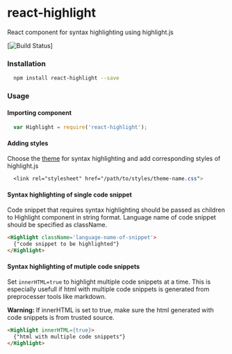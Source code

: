 # react-highlight
React component for syntax highlighting using highlight.js

[![Build Status](https://travis-ci.org/akiran/react-highlight.svg?branch=master)]

### Installation
```bash
  npm install react-highlight --save
``` 

### Usage
#### Importing component
```js
  var Highlight = require('react-highlight');
```

#### Adding styles
Choose the [theme](https://highlightjs.org/static/demo/) for syntax highlighting and add corresponding styles of highlight.js
```css
  <link rel="stylesheet" href="/path/to/styles/theme-name.css">
```

#### Syntax highlighting of single code snippet
Code snippet that requires syntax highlighting should be passed as children to Highlight component in string format. Language name of code snippet should be specified as className.

```html
<Highlight className='language-name-of-snippet'>
  {"code snippet to be highlighted"}
</Highlight>
```

#### Syntax highlighting of mutiple code snippets
Set `innerHTML=true` to highlight multiple code snippets at a time.
This is especially usefull if html with multiple code snippets is generated from preprocesser tools like markdown.

**Warning:** If innerHTML is set to true, make sure the html generated with code snippets is from trusted source.

```html
<Highlight innerHTML={true}>
  {"html with multiple code snippets"} 
</Highlight>
```